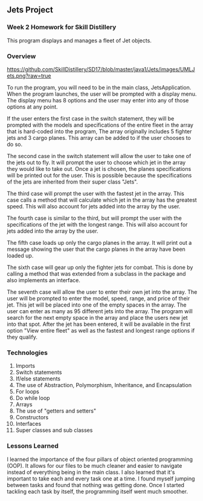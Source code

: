 ## Jets Project

### Week 2 Homework for Skill Distillery

This program displays and manages a fleet of Jet objects.

### Overview
https://github.com/SkillDistillery/SD17/blob/master/java1/Jets/images/UMLJets.png?raw=true

To run the program, you will need to be in the main class, JetsApplication.  When the program launches, the user will be prompted with a display menu. The display menu has 8 options and the user may enter into any of those options at any point. 

If the user enters the first case in the switch statement, they will be prompted with the models and specifications of the entire fleet in the array that is hard-coded into the program, The array originally includes 5 fighter jets and 3 cargo planes. This array can be added to if the user chooses to do so.

The second case in the switch statement will allow the user to take one of the jets out to fly.  It will prompt the user to choose which jet in the array they would like to take out. Once a jet is chosen, the planes specifications will be printed out for the user. This is possible because the specifications of the jets are inherited from their super class "Jets". 

The third case will prompt the user with the fastest jet in the array. This case calls a method that will calculate which jet in the array has the greatest speed. This will also account for jets added into the array by the user. 

The fourth case is similar to the third, but will prompt the user with the specifications of the jet with the longest range. This will also account for jets added into the array by the user. 

The fifth case loads up only the cargo planes in the array. It will print out a message showing the user that the cargo planes in the array have been loaded up. 

The sixth case will gear up only the fighter jets for combat. This is done by calling a method that was extended from a subclass in the package and also implements an interface. 

The seventh case will allow the user to enter their own jet into the array. The user will be prompted to enter the model, speed, range, and price of their jet. This jet will be placed into one of the empty spaces in the array. The user can enter as many as 95 different jets into the array. The program will search for the next empty space in the array and place the users new jet into that spot. After the jet has been entered, it will be available in the first option "View entire fleet" as well as the fastest and longest range options if they qualify. 
 

### Technologies
1. Imports
2. Switch statements
3. If/else statements
4. The use of Abstraction, Polymorphism, Inheritance, and Encapsulation
5. For loops
6. Do while loop
7. Arrays
8. The use of "getters and setters"
9. Constructors 
10. Interfaces
11. Super classes and sub classes


### Lessons Learned
I learned the importance of the four pillars of object oriented programming (OOP). It allows for our files to be much cleaner and easier to navigate instead of everything being in the main class. I also learned that it's important to take each and every task one at a time. I found myself jumping between tasks and found that nothing was getting done. Once I started tackling each task by itself, the programming itself went much smoother. 
